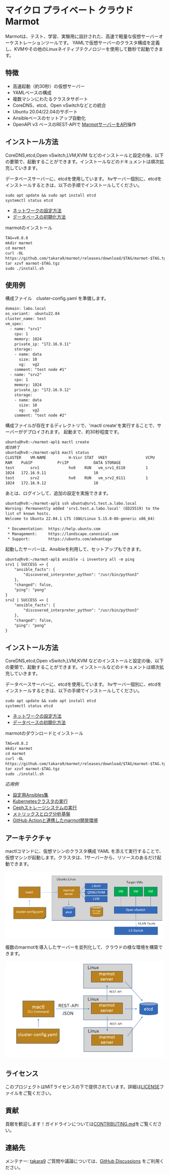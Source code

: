 # マイクロ プライベート クラウド Marmot 

Marmotは、テスト、学習、実験用に設計された、高速で軽量な仮想サーバーオーケストレーションツールです。
YAMLで仮想サーバーのクラスタ構成を定義し、KVMやその他のLinuxネイティブテクノロジーを使用して数秒で起動できます。

## 特徴

- 高速起動（約30秒）の仮想サーバー
- YAMLベースの構成
- 複数マシンにわたるクラスタサポート
- CoreDNS、etcd、Open vSwitchなどとの統合
- Ubuntu 20.04/22.04のサポート
- Ansibleベースのセットアップ自動化
- OpenAPI v3 ベースのREST-APIで [MarmotサーバーをAPI](marmot-api-v1.html)操作


## インストール方法

CoreDNS,etcd,Open vSwitch,LVM,KVM などのインストールと設定の後、以下の要領で、起動することができます。インストールなどのドキュメントは順次拡充していきます。

データベースサーバーに、etcdを使用しています。
hvサーバー個別に、etcdをインストールするときは、以下の手順でインストールしてください。

```
sudo apt update && sudo apt install etcd
systemctl status etcd
```

- [ネットワークの設定方法](../docs/network-setup.md)
- [データベースの初期化方法](../cmd/hv-admin/README.md)

marmotのインストール

```
TAG=v0.8.8
mkdir marmot
cd marmot
curl -OL https://github.com/takara9/marmot/releases/download/$TAG/marmot-$TAG.tgz
tar xzvf marmot-$TAG.tgz
sudo ./install.sh
```

## 使用例

構成ファイル　cluster-config.yaml を準備します。

```
domain: labo.local
os_variant:  ubuntu22.04
cluster_name: test
vm_spec:
  - name: "srv1"
    cpu: 1
    memory: 1024
    private_ip: "172.16.9.11"
    storage:
    - name: data
      size: 10
      vg:   vg2
    comment: "test node #1"
  - name: "srv2"
    cpu: 1
    memory: 1024
    private_ip: "172.16.9.12"
    storage:
    - name: data
      size: 10
      vg:   vg2
    comment: "test node #2"
```

構成ファイルが存在するディレクトリで、'mactl create'を実行することで、サーバーがデプロイされます。
起動まで、約30秒程度です。

```
ubuntu@hv0:~/marmot-apl$ mactl create
成功終了
ubuntu@hv0:~/marmot-apl$ mactl status
CLUSTER    VM-NAME          H-Visr STAT  VKEY                 VCPU  RAM    PubIP           PriIP           DATA STORAGE        
test       srv1             hv0    RUN   vm_srv1_0110         1     1024   172.16.9.11                     10  
test       srv2             hv0    RUN   vm_srv2_0111         1     1024   172.16.9.12                     10  
```

あとは、ログインして、追加の設定を実施できます。


```
ubuntu@hv0:~/marmot-apl$ ssh ubuntu@srv1.test.a.labo.local
Warning: Permanently added 'srv1.test.a.labo.local' (ED25519) to the list of known hosts.
Welcome to Ubuntu 22.04.1 LTS (GNU/Linux 5.15.0-86-generic x86_64)

 * Documentation:  https://help.ubuntu.com
 * Management:     https://landscape.canonical.com
 * Support:        https://ubuntu.com/advantage

```

起動したサーバーは、Ansibleを利用して、セットアップもできます。

```
ubuntu@hv0:~/marmot-apl$ ansible -i inventory all -m ping
srv1 | SUCCESS => {
    "ansible_facts": {
        "discovered_interpreter_python": "/usr/bin/python3"
    },
    "changed": false,
    "ping": "pong"
}
srv2 | SUCCESS => {
    "ansible_facts": {
        "discovered_interpreter_python": "/usr/bin/python3"
    },
    "changed": false,
    "ping": "pong"
}
```


## インストール方法

CoreDNS,etcd,Open vSwitch,LVM,KVM などのインストールと設定の後、以下の要領で、起動することができます。インストールなどのドキュメントは順次拡充していきます。

データベースサーバーに、etcdを使用しています。
hvサーバー個別に、etcdをインストールするときは、以下の手順でインストールしてください。

```
sudo apt update && sudo apt install etcd
systemctl status etcd
```

- [ネットワークの設定方法](docs/network-setup.md)
- [データベースの初期化方法](cmd/hv-admin/README.md)


marmotのダウンロードとインストール

```
TAG=v0.8.2
mkdir marmot
cd marmot
curl -OL https://github.com/takara9/marmot/releases/download/$TAG/marmot-$TAG.tgz
tar xzvf marmot-$TAG.tgz
sudo ./install.sh
```

*応用例*

- [設定用Ansibles集](https://github.com/takara9/marmot-servers)
- [Kubernetesクラスタの実行](https://github.com/takara9/marmot-servers/tree/main/kubernetes)
- [Cephストレージシステムの実行](Https://Github.Com/Takara9/Marmot-servers/tree/main/ceph)
- [メトリックスとログ分析基盤](https://github.com/takara9/docker_and_k8s/tree/main/4-10_Observability)
- [GitHub Actionと連携したmarmot開発環境](https://github.com/takara9/marmot/docs/HOWTO-CI.md)


## アーキテクチャ
mactlコマンドに、仮想マシンのクラスタ構成 YAML を添えて実行することで、仮想マシンが起動します。クラスタは、1サーバーから、リソースのあるだけ起動できます。

![Architecture](docs/architecture-1.png)


複数のmarmotを導入したサーバーを並列化して、クラウドの様な環境を構築できます。

![Architecture](docs/architecture-2.png)


## ライセンス

このプロジェクトはMITライセンスの下で提供されています。詳細は[LICENSE](LICENSE)ファイルをご覧ください。

## 貢献

貢献を歓迎します！ガイドラインについては[CONTRIBUTING.md](CONTRIBUTING.md)をご覧ください。

## 連絡先

メンテナー: [takara9](https://github.com/takara9)
ご質問や議論については、[GitHub Discussions](https://github.com/takara9/marmot/discussions) をご利用ください。